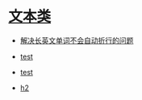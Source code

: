 # [文本类](./文本类.md)

- [解决长英文单词不会自动折行的问题](./文本类.md#zhehang)

- [test](./文本类.md#TEST)

- [test](./文本类.md#test)

- [h2](./文本类.md#test_h3)